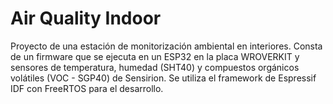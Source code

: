 # Air Quality Indoor

Proyecto de una estación de monitorización ambiental en interiores. Consta de un firmware
que se ejecuta en un ESP32 en la placa WROVERKIT y sensores de temperatura, humedad (SHT40) y compuestos orgánicos volátiles (VOC - SGP40) de Sensirion. Se utiliza el framework de Espressif IDF con FreeRTOS para el desarrollo.
